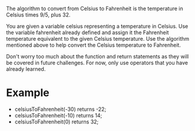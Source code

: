 The algorithm to convert from Celsius to Fahrenheit is the temperature in Celsius times 9/5, plus 32.

You are given a variable celsius representing a temperature in Celsius. Use the variable fahrenheit already defined and assign it the Fahrenheit temperature equivalent to the given Celsius temperature. Use the algorithm mentioned above to help convert the Celsius temperature to Fahrenheit.

Don't worry too much about the function and return statements as they will be covered in future challenges. For now, only use operators that you have already learned.

# Example

* celsiusToFahrenheit(-30) returns -22;
* celsiusToFahrenheit(-10) returns 14;
* celsiusToFahrenheit(0) returns 32;

